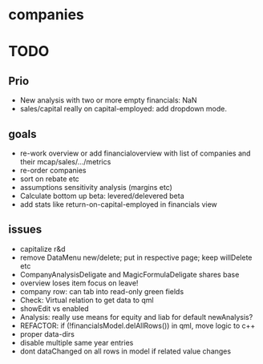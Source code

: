 # companies

# TODO

## Prio ##

* New analysis with two or more empty financials: NaN
* sales/capital really on capital-employed: add dropdown mode.

## goals ##
* re-work overview or add financialoverview with list of companies and their mcap/sales/.../metrics
* re-order companies
* sort on rebate etc
* assumptions sensitivity analysis (margins etc)
* Calculate bottom up beta: levered/delevered beta
* add stats like return-on-capital-employed in financials view

## issues ##
* capitalize r&d
* remove DataMenu new/delete; put in respective page; keep willDelete etc
* CompanyAnalysisDeligate and MagicFormulaDeligate shares base
* overview loses item focus on leave!
* company row: can tab into read-only green fields
* Check: Virtual relation to get data to qml
* showEdit vs enabled
* Analysis: really use means for equity and liab for default newAnalysis?
* REFACTOR: if (!financialsModel.delAllRows()) in qml, move logic to c++
* proper data-dirs
* disable multiple same year entries
* dont dataChanged on all rows in model if related value changes
